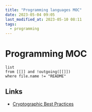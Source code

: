 ```yaml
---
title: "Programming languages MOC"
date: 2023-05-04 09:05
last_modified_at: 2023-05-10 08:11
tags:
  - programming
---
```


# Programming MOC

```dataview
list
from [[]] and !outgoing([[]])
where file.name != "README"
```

## Links

- [Cryptographic Best Practices](https://gist.github.com/atoponce/07d8d4c833873be2f68c34f9afc5a78a)
